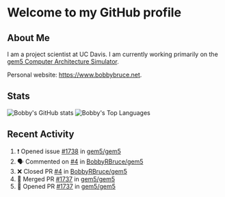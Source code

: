 # Welcome to my GitHub profile

## About Me

I am a project scientist at UC Davis. I am currently working primarily on the [gem5 Computer Architecture Simulator](https://github.com/gem5).

Personal website: <https://www.bobbybruce.net>.

## Stats

![Bobby's GitHub stats](https://github-readme-stats.vercel.app/api?username=bobbyrbruce&show_icons=true&theme=responsive&include_all_commits=true&count_private=true&show=reviews&disable_animations=true)
![Bobby's Top Languages ](https://github-readme-stats.vercel.app/api/top-langs/?username=bobbyrbruce&layout=compact&theme=responsive&count_private=true&langs_count=10&disable_animations=true)

## Recent Activity

<!--START_SECTION:activity-->
1. ❗ Opened issue [#1738](https://github.com/gem5/gem5/issues/1738) in [gem5/gem5](https://github.com/gem5/gem5)
2. 🗣 Commented on [#4](https://github.com/BobbyRBruce/gem5/pull/4#issuecomment-2449220319) in [BobbyRBruce/gem5](https://github.com/BobbyRBruce/gem5)
3. ❌ Closed PR [#4](https://github.com/BobbyRBruce/gem5/pull/4) in [BobbyRBruce/gem5](https://github.com/BobbyRBruce/gem5)
4. 🎉 Merged PR [#1737](https://github.com/gem5/gem5/pull/1737) in [gem5/gem5](https://github.com/gem5/gem5)
5. 💪 Opened PR [#1737](https://github.com/gem5/gem5/pull/1737) in [gem5/gem5](https://github.com/gem5/gem5)
<!--END_SECTION:activity-->
